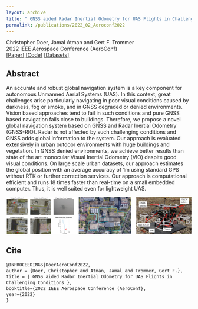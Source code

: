```yaml
---
layout: archive
title: " GNSS aided Radar Inertial Odometry for UAS Flights in Challenging Conditions "
permalink: /publications/2022_02_Aeroconf2022
---
```


Christopher Doer, Jamal Atman and Gert F. Trommer   
2022 IEEE Aerospace Conference (AeroConf)   
[[Paper]](https://ieeexplore.ieee.org/document/9843326)
[[Code]](https://github.com/christopherdoer/rio)
[[Datasets]](../_datasets/kit_campus_global_loops_aeroconf2022.md)   

## Abstract 
An accurate and robust global navigation system is a key component for autonomous Unmanned Aerial Systems (UAS). In this context, great challenges arise particularly navigating in poor visual conditions caused by darkness, fog or smoke, and in GNSS degraded or denied environments. Vision based approaches tend to fail in such conditions and pure GNSS based navigation fails close to buildings. Therefore, we propose a novel global navigation system based on GNSS and Radar Inertial Odometry (GNSS-RIO). Radar is not affected by such challenging conditions and GNSS adds global information to the system. Our approach is evaluated extensively in urban outdoor environments with huge buildings and vegetation. In GNSS denied environments, we achieve better results than state of the art monocular Visual Inertial Odometry (VIO) despite good visual conditions. On large scale urban datasets, our approach estimates the global position with an average accuracy of 1m using standard GPS without RTK or further correction services. Our approach is computational efficient and runs 18 times faster than real-time on a small embedded computer. Thus, it is well suited even for lightweight UAS. 

![image](../images/publications/teaser_aeroconf2022.jpg) 

## Cite
~~~[bibtex]
@INPROCEEDINGS{DoerAeroConf2022,
author = {Doer, Christopher and Atman, Jamal and Trommer, Gert F.},
title = { GNSS aided Radar Inertial Odometry for UAS Flights in Challenging Conditions },
booktitle={2022 IEEE Aerospace Conference (AeroConf}, 
year={2022}
}
~~~